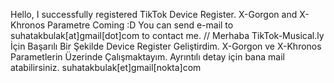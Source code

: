 Hello,
I successfully registered TikTok Device Register.
X-Gorgon and X-Khronos Parametre Coming :D
You can send e-mail to suhatakbulak[at]gmail[dot]com to contact me.
//
Merhaba
TikTok-Musical.ly İçin Başarılı Bir Şekilde Device Register Geliştirdim.
X-Gorgon ve X-Khronos Parametlerin Üzerinde Çalışmaktayım.
Ayrıntılı detay için bana mail atabilirsiniz. suhatakbulak[et]gmail[nokta]com
